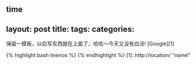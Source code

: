 time
---
layout: post
title: 
tags: 
categories: 
---

 保留一模板，以后写东西就在上面了，哈哈～今天又没有白活!
[Google][1]

{% highlight bash linenos %}
{% endhighlight %}
[1]: http://location/    "name"
